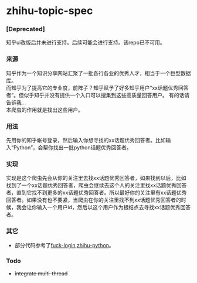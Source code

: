 # zhihu-topic-spec

### [Deprecated]
知乎ui改版后并未进行支持。后续可能会进行支持。该repo已不可用。
### 来源
知乎作为一个知识分享网站汇聚了一批各行各业的优秀人才，相当于一个巨型数据库。                         
而知乎为了提高它的专业度，前阵子？知乎赋予了好多知乎用户“xx话题优秀回答者”。但似乎知乎并没有提供一个入口可以搜集到这些高质量回答用户。 有的话请告诉我...                      
本爬虫的作用就是找出这些用户。  
                       
                       
### 用法           
先用你的知乎帐号登录，然后输入你想寻找的xx话题优秀回答者。比如输入“Python”，会帮你找出一批python话题优秀回答者。                  

### 实现
实现是这个爬虫先会从你的关注里去找xx话题优秀回答者，如果找到以后，比如找到了一个xx话题优秀回答者，爬虫会继续去这个人的关注里找xx话题优秀回答者，直到它找不到更多的xx话题优秀回答者。所以最好你的关注里有xx话题优秀回答者。如果没有也不要紧，当爬虫在你的关注里找不到xx话题优秀回答者的时候，我会让你输入一个用户id，然后以这个用户作为根结点去寻找xx话题优秀回答者。

### 其它
* 部分代码参考了[fuck-login](https://github.com/xchaoinfo/fuck-login),[zhihu-python](https://github.com/egrcc/zhihu-python)。                  


### Todo
* ~~integrate multi-thread~~
